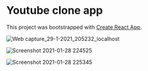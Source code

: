 # Youtube clone app 

This project was bootstrapped with [Create React App](https://github.com/facebook/create-react-app).

![Web capture_29-1-2021_205232_localhost](https://user-images.githubusercontent.com/61626607/106293663-464b4b00-6274-11eb-8518-bdc244c0753d.jpeg)

![Screenshot 2021-01-28 224525](https://user-images.githubusercontent.com/61626607/106173965-8c43d880-61ba-11eb-8d41-9c2d8de2f1fc.png)

![Screenshot 2021-01-28 225345](https://user-images.githubusercontent.com/61626607/106175172-d24d6c00-61bb-11eb-9182-72d5c336b4ef.png)

